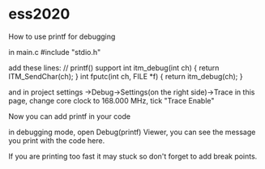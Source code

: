 # ess2020

How to use printf for debugging

in main.c
#include "stdio.h"

add these lines:
// printf() support
int itm_debug(int ch)
{
	return ITM_SendChar(ch);
}
int fputc(int ch, FILE *f) 
{
    return itm_debug(ch);
}

and in project settings
->Debug->Settings(on the right side)->Trace
in this page, change core clock to 168.000 MHz, tick "Trace Enable"

Now you can add printf in your code

in debugging mode, open Debug(printf) Viewer, you can see the message you print with the code here.

If you are printing too fast it may stuck so don't forget to add break points.

